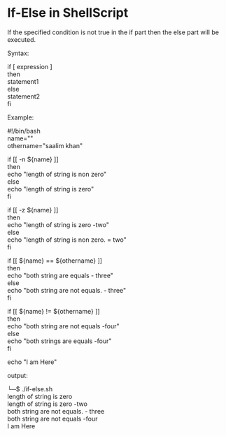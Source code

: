 <h1>If-Else in ShellScript</h1>

<p>
If the specified condition is not true in the if part then the else part will be executed.<br>

Syntax:<br>

if [ expression ]<br>
then<br>
   statement1<br>
else<br>
   statement2<br>
fi<br>

Example:<br>

#!/bin/bash<br>
name=""<br>
othername="saalim khan"<br>

if [[ -n ${name} ]]<br>
then<br>
    echo "length of string is non zero"<br>
else<br>
    echo "length of string is zero"<br>
fi<br>

if [[ -z ${name} ]]<br>
then<br>
    echo "length of string is zero -two"<br>
else<br>
    echo "length of string is non zero. = two"<br>
fi<br>

if [[ ${name} == ${othername} ]]<br>
then<br>
    echo "both string are equals - three"<br>
else<br>
    echo "both string are not equals. - three"<br>
fi<br>

if [[ ${name} != ${othername} ]]<br>
then<br>
    echo "both string are not equals -four"<br>
else<br>
    echo "both strings are equals -four"<br>
fi<br>

echo "I am Here"<br>


output:<br>


└─$ ./if-else.sh<br>
length of string is zero<br>
length of string is zero -two<br>
both string are not equals. - three<br>
both string are not equals -four<br>
I am Here<br>
<br>
</p>